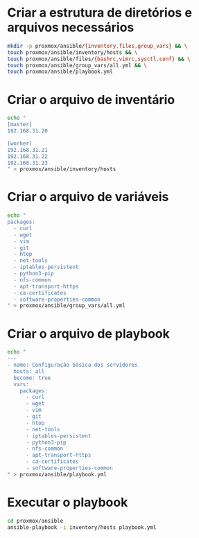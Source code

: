 # Criar a estrutura de diretórios e arquivos necessários
```bash
mkdir -p proxmox/ansible/{inventory,files,group_vars} && \
touch proxmox/ansible/inventory/hosts && \
touch proxmox/ansible/files/{bashrc,vimrc,sysctl.conf} && \
touch proxmox/ansible/group_vars/all.yml && \
touch proxmox/ansible/playbook.yml
```

# Criar o arquivo de inventário
```bash
echo "
[master]
192.168.31.20

[worker]
192.168.31.21
192.168.31.22
192.168.31.23
" > proxmox/ansible/inventory/hosts
```

# Criar o arquivo de variáveis
```bash
echo "      
packages:
  - curl
  - wget
  - vim
  - git
  - htop
  - net-tools
  - iptables-persistent
  - python3-pip
  - nfs-common
  - apt-transport-https
  - ca-certificates
  - software-properties-common
" > proxmox/ansible/group_vars/all.yml
```

# Criar o arquivo de playbook
```bash
echo "
---
- name: Configuração básica dos servidores
  hosts: all
  become: true
  vars:
    packages:
      - curl
      - wget
      - vim
      - git
      - htop
      - net-tools
      - iptables-persistent
      - python3-pip
      - nfs-common
      - apt-transport-https
      - ca-certificates
      - software-properties-common
" > proxmox/ansible/playbook.yml
```

# Executar o playbook
```bash
cd proxmox/ansible
ansible-playbook -i inventory/hosts playbook.yml
```
